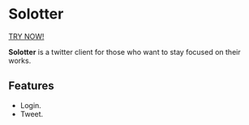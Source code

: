  # Solotter

[TRY NOW!](https://solotter-web.herokuapp.com/)

**Solotter** is a twitter client for those who want to stay focused on their works.

## Features
- Login.
- Tweet.
